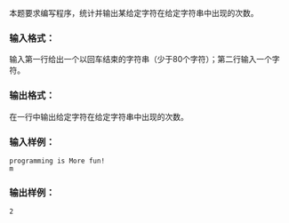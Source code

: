 本题要求编写程序，统计并输出某给定字符在给定字符串中出现的次数。

### 输入格式：

输入第一行给出一个以回车结束的字符串（少于80个字符）；第二行输入一个字符。

### 输出格式：

在一行中输出给定字符在给定字符串中出现的次数。

### 输入样例：
```in
programming is More fun!
m
```

### 输出样例：
```out
2
```
